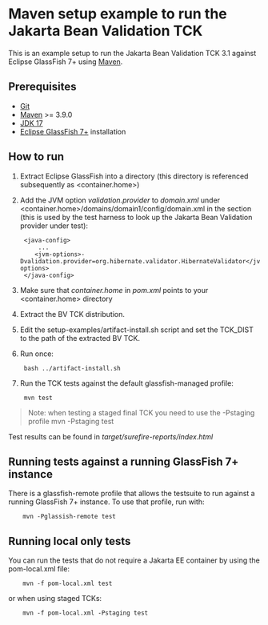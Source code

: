 # Maven setup example to run the Jakarta Bean Validation TCK

This is an example setup to run the Jakarta Bean Validation TCK 3.1 against Eclipse GlassFish 7+ using [Maven](https://maven.apache.org).

## Prerequisites

* [Git](http://git-scm.com)
* [Maven](https://maven.apache.org) >= 3.9.0
* [JDK 17](https://adoptium.net/temurin/releases/)
* [Eclipse GlassFish 7+](https://projects.eclipse.org/projects/ee4j.glassfish/downloads) installation

## How to run

1. Extract Eclipse GlassFish into a directory (this directory is referenced subsequently as <container.home>)
1. Add the JVM option _validation.provider_ to _domain.xml_ under <container.home>/domains/domain1/config/domain.xml in
   the <java-config> section (this is used by the test harness to look up the Jakarta Bean Validation provider under test):

        <java-config>
            ...
           <jvm-options>-Dvalidation.provider=org.hibernate.validator.HibernateValidator</jvm-options>
        </java-config>
1. Make sure that _container.home_ in _pom.xml_ points to your <container.home> directory
1. Extract the BV TCK distribution.
1. Edit the setup-examples/artifact-install.sh script and set the TCK_DIST to the path of the extracted BV TCK.
1. Run once:

        bash ../artifact-install.sh

1. Run the TCK tests against the default glassfish-managed profile:

        mvn test
> Note: when testing a staged final TCK you need to use the -Pstaging profile
        mvn -Pstaging test

Test results can be found in _target/surefire-reports/index.html_

## Running tests against a running GlassFish 7+ instance
There is a glassfish-remote profile that allows the testsuite to run against
a running GlassFish 7+ instance. To use that profile, run with:

        mvn -Pglassish-remote test

## Running local only tests
You can run the tests that do not require a Jakarta EE container
by using the pom-local.xml file:

        mvn -f pom-local.xml test
or when using staged TCKs:

        mvn -f pom-local.xml -Pstaging test
